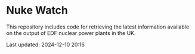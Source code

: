 # Nuke Watch

This repository includes code for retrieving the latest information available on the output of EDF nuclear power plants in the UK.

Last updated: 2024-12-10 20:16